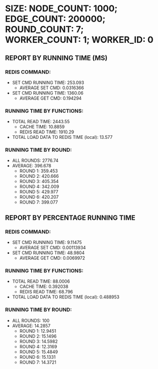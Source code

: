 
# SIZE: NODE_COUNT: 1000; EDGE_COUNT: 200000; ROUND_COUNT: 7; WORKER_COUNT: 1; WORKER_ID: 0

## REPORT BY RUNNING TIME (MS)

 ### REDIS COMMAND:

  + SET CMD RUNNING TIME: 253.093
    + AVERAGE SET CMD: 0.0316366
  + SET CMD RUNNING TIME: 1360.06
    + AVERAGE GET CMD: 0.194294

 ### RUNNING TIME BY FUNCTIONS:

  + TOTAL READ TIME: 2443.55
    + CACHE TIME: 10.8859
    + REDIS READ TIME: 1910.29
  + TOTAL LOAD DATA TO REDIS TIME (local): 13.577

 ### RUNNING TIME BY ROUND:

  + ALL ROUNDS: 2776.74
  + AVERAGE: 396.678
     + ROUND 1: 359.453
     + ROUND 2: 420.666
     + ROUND 3: 405.354
     + ROUND 4: 342.009
     + ROUND 5: 429.977
     + ROUND 6: 420.207
     + ROUND 7: 399.077

## REPORT BY PERCENTAGE RUNNING TIME

 ### REDIS COMMAND:

  + SET CMD RUNNING TIME: 9.11475
    + AVERAGE SET CMD: 0.00113934
  + SET CMD RUNNING TIME: 48.9804
    + AVERAGE GET CMD: 0.0069972

 ### RUNNING TIME BY FUNCTIONS:

  + TOTAL READ TIME: 88.0006
    + CACHE TIME: 0.392038
    + REDIS READ TIME: 68.796
  + TOTAL LOAD DATA TO REDIS TIME (local): 0.488953

 ### RUNNING TIME BY ROUND:

  + ALL ROUNDS: 100
  + AVERAGE: 14.2857
     + ROUND 1: 12.9451
     + ROUND 2: 15.1496
     + ROUND 3: 14.5982
     + ROUND 4: 12.3169
     + ROUND 5: 15.4849
     + ROUND 6: 15.1331
     + ROUND 7: 14.3721

